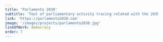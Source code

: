 ```yaml
---
title: 'Parlamento 2030'
subtitle: 'Tool of parliamentary activity tracing related with the 2030 Agenda.'
link: 'https://parlamento2030.com'
image: '/images/projects/parlamento2030.jpg'
lineOfWork: democracy
order: 7
---
```

